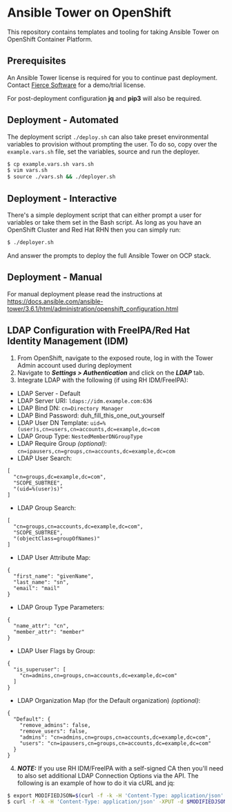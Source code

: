 # Ansible Tower on OpenShift

This repository contains templates and tooling for taking Ansible Tower on OpenShift Container Platform.

## Prerequisites

An Ansible Tower license is required for you to continue past deployment.  Contact [Fierce Software](https://fiercesw.com) for a demo/trial license.

For post-deployment configuration **jq** and **pip3** will also be required.

##  Deployment - Automated

The deployment script ```./deploy.sh``` can also take preset environmental variables to provision without prompting the user.  To do so, copy over the ```example.vars.sh``` file, set the variables, source and run the deployer.

```bash
$ cp example.vars.sh vars.sh
$ vim vars.sh
$ source ./vars.sh && ./deployer.sh
```

##  Deployment - Interactive

There's a simple deployment script that can either prompt a user for variables or take them set in the Bash script.  As long as you have an OpenShift Cluster and Red Hat RHN then you can simply run:

```bash
$ ./deployer.sh
```

And answer the prompts to deploy the full Ansible Tower on OCP stack.

##  Deployment - Manual

For manual deployment please read the instructions at https://docs.ansible.com/ansible-tower/3.6.1/html/administration/openshift_configuration.html

## LDAP Configuration with FreeIPA/Red Hat Identity Management (IDM)

1. From OpenShift, navigate to the exposed route, log in with the Tower Admin account used during deployment
2. Navigate to ***Settings > Authentication*** and click on the ***LDAP*** tab.
3. Integrate LDAP with the following (if using RH IDM/FreeIPA):

  - LDAP Server - Default
  - LDAP Server URI: ```ldaps://idm.example.com:636```
  - LDAP Bind DN: ```cn=Directory Manager```
  - LDAP Bind Password: duh_fill_this_one_out_yourself
  - LDAP User DN Template: ```uid=%(user)s,cn=users,cn=accounts,dc=example,dc=com```
  - LDAP Group Type: ```NestedMemberDNGroupType```
  - LDAP Require Group *(optional)*: ```cn=ipausers,cn=groups,cn=accounts,dc=example,dc=com```
  - LDAP User Search:
  ```
  [
    "cn=groups,dc=example,dc=com",
    "SCOPE_SUBTREE",
    "(uid=%(user)s)"
  ]
  ```
  - LDAP Group Search:
  ```
  [
    "cn=groups,cn=accounts,dc=example,dc=com",
    "SCOPE_SUBTREE",
    "(objectClass=groupOfNames)"
  ]
  ```
  - LDAP User Attribute Map:
  ```
  {
    "first_name": "givenName",
    "last_name": "sn",
    "email": "mail"
  }
  ```
  - LDAP Group Type Parameters:
  ```
  {
    "name_attr": "cn",
    "member_attr": "member"
  }
  ```
  - LDAP User Flags by Group:
  ```
  {
    "is_superuser": [
      "cn=admins,cn=groups,cn=accounts,dc=example,dc=com"
    ]
  }
  ```
  - LDAP Organization Map (for the Default organization) *(optional)*:
  ```
  {
    "Default": {
      "remove_admins": false,
      "remove_users": false,
      "admins": "cn=admins,cn=groups,cn=accounts,dc=example,dc=com",
      "users": "cn=ipausers,cn=groups,cn=accounts,dc=example,dc=com"
    }
  }
  ```

4. ***NOTE:***  If you use RH IDM/FreeIPA with a self-signed CA then you'll need to also set additional LDAP Connection Options via the API.  The following is an example of how to do it via cURL and jq:

```bash
$ export MODIFIEDJSON=$(curl -f -k -H 'Content-Type: application/json' -XGET --user towerAdmin:aVerySecurePassword https://ansible-tower.ocp.example.com/api/v2/settings/ldap/  | jq '.AUTH_LDAP_CONNECTION_OPTIONS = { "OPT_X_TLS_REQUIRE_CERT": 0, "OPT_NETWORK_TIMEOUT": 30, "OPT_X_TLS_NEWCTX": 0, "OPT_REFERRALS": 0 }')
$ curl -f -k -H 'Content-Type: application/json' -XPUT -d $MODIFIEDJSON --user towerAdmin:aVerySecurePassword https://ansible-tower.ocp.example.com/api/v2/settings/ldap/
```

